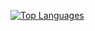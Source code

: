 [![Top Languages](https://github-readme-stats.vercel.app/api/top-langs/?username=vakandi&theme=shades-of-purple&show_icons=true)](https://github.com/anuraghazra/github-readme-stats)
